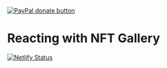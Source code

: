 
[![PayPal donate button](https://img.shields.io/badge/Reacting-NFT-brightblue)](https://github.com/ang-jason/gallery-nft-react-v2/)

# Reacting with NFT Gallery

[![Netlify Status](https://api.netlify.com/api/v1/badges/39beea80-9c92-423b-acca-8f949d164fd2/deploy-status)](https://app.netlify.com/sites/reacting-nft-gallery/deploys)